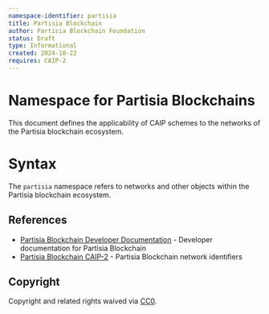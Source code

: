 ```yaml
---
namespace-identifier: partisia
title: Partisia Blockchain
author: Partisia Blockchain Foundation
status: Draft
type: Informational
created: 2024-10-22
requires: CAIP-2
---
```


# Namespace for Partisia Blockchains

This document defines the applicability of CAIP schemes to the networks of the Partisia blockchain
ecosystem.

# Syntax

The `partisia` namespace refers to networks and other objects within the Partisia blockchain
ecosystem.

## References

- [Partisia Blockchain Developer Documentation][] - Developer documentation for Partisia Blockchain
- [Partisia Blockchain CAIP-2][] - Partisia Blockchain network identifiers

[Partisia Blockchain Developer Documentation]: https://partisiablockchain.gitlab.io/documentation/index.html
[Partisia Blockchain CAIP-2]: caip2

## Copyright

Copyright and related rights waived via [CC0](https://creativecommons.org/publicdomain/zero/1.0/).
